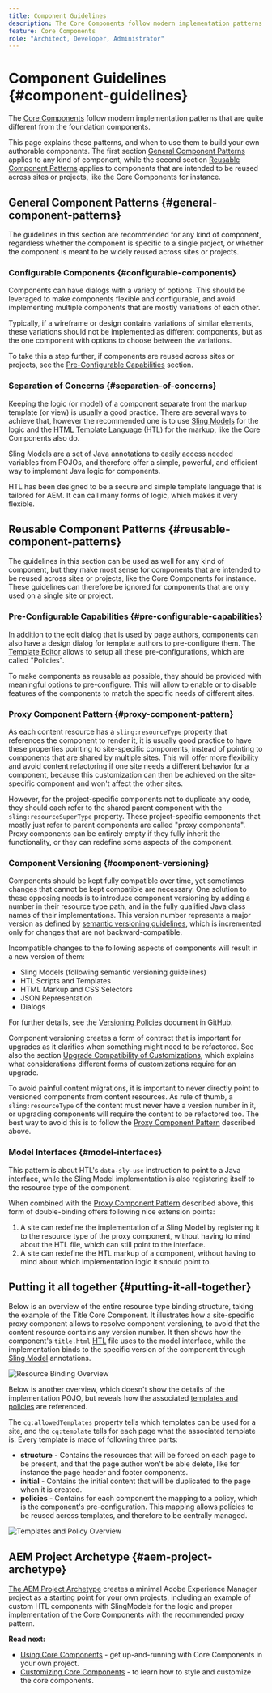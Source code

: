 ```yaml
---
title: Component Guidelines
description: The Core Components follow modern implementation patterns that are quite different from the foundation components.
feature: Core Components
role: "Architect, Developer, Administrator"
---
```


# Component Guidelines {#component-guidelines}

The [Core Components](overview.md) follow modern implementation patterns that are quite different from the foundation components.

This page explains these patterns, and when to use them to build your own authorable components. The first section [General Component Patterns](#general-component-patterns) applies to any kind of component, while the second section [Reusable Component Patterns](#reusable-component-patterns) applies to components that are intended to be reused across sites or projects, like the Core Components for instance.

## General Component Patterns {#general-component-patterns}

The guidelines in this section are recommended for any kind of component, regardless whether the component is specific to a single project, or whether the component is meant to be widely reused across sites or projects.

### Configurable Components {#configurable-components}

Components can have dialogs with a variety of options. This should be leveraged to make components flexible and configurable, and avoid implementing multiple components that are mostly variations of each other.

Typically, if a wireframe or design contains variations of similar elements, these variations should not be implemented as different components, but as the one component with options to choose between the variations.

To take this a step further, if components are reused across sites or projects, see the [Pre-Configurable Capabilities](#pre-configurable-capabilities) section.

### Separation of Concerns {#separation-of-concerns}

Keeping the logic (or model) of a component separate from the markup template (or view) is usually a good practice. There are several ways to achieve that, however the recommended one is to use [Sling Models](https://sling.apache.org/documentation/bundles/models.html) for the logic and the [HTML Template Language](https://docs.adobe.com/content/help/en/experience-manager-htl/using/overview.html) (HTL) for the markup, like the Core Components also do.

Sling Models are a set of Java annotations to easily access needed variables from POJOs, and therefore offer a simple, powerful, and efficient way to implement Java logic for components.

HTL has been designed to be a secure and simple template language that is tailored for AEM. It can call many forms of logic, which makes it very flexible.

## Reusable Component Patterns {#reusable-component-patterns}

The guidelines in this section can be used as well for any kind of component, but they make most sense for components that are intended to be reused across sites or projects, like the Core Components for instance. These guidelines can therefore be ignored for components that are only used on a single site or project.

### Pre-Configurable Capabilities {#pre-configurable-capabilities}

In addition to the edit dialog that is used by page authors, components can also have a design dialog for template authors to pre-configure them. The [Template Editor](https://docs.adobe.com/content/help/en/experience-manager-cloud-service/sites/authoring/features/templates.html) allows to setup all these pre-configurations, which are called "Policies".

To make components as reusable as possible, they should be provided with meaningful options to pre-configure. This will allow to enable or to disable features of the components to match the specific needs of different sites.

### Proxy Component Pattern {#proxy-component-pattern}

As each content resource has a `sling:resourceType` property that references the component to render it, it is usually good practice to have these properties pointing to site-specific components, instead of pointing to components that are shared by multiple sites. This will offer more flexibility and avoid content refactoring if one site needs a different behavior for a component, because this customization can then be achieved on the site-specific component and won't affect the other sites.

However, for the project-specific components not to duplicate any code, they should each refer to the shared parent component with the `sling:resourceSuperType` property. These project-specific components that mostly just refer to parent components are called "proxy components". Proxy components can be entirely empty if they fully inherit the functionality, or they can redefine some aspects of the component.

### Component Versioning {#component-versioning}

Components should be kept fully compatible over time, yet sometimes changes that cannot be kept compatible are necessary. One solution to these opposing needs is to introduce component versioning by adding a number in their resource type path, and in the fully qualified Java class names of their implementations. This version number represents a major version as defined by [semantic versioning guidelines](https://semver.org/), which is incremented only for changes that are not backward-compatible.

Incompatible changes to the following aspects of components will result in a new version of them:

* Sling Models (following semantic versioning guidelines)
* HTL Scripts and Templates
* HTML Markup and CSS Selectors
* JSON Representation
* Dialogs

For further details, see the [Versioning Policies](https://github.com/adobe/aem-core-wcm-components/wiki/Versioning-Policies) document in GitHub.

Component versioning creates a form of contract that is important for upgrades as it clarifies when something might need to be refactored. See also the section [Upgrade Compatibility of Customizations](customizing.md#upgrade-compatibility-of-customizations), which explains what considerations different forms of customizations require for an upgrade.

To avoid painful content migrations, it is important to never directly point to versioned components from content resources. As rule of thumb, a `sling:resourceType` of the content must never have a version number in it, or upgrading components will require the content to be refactored too. The best way to avoid this is to follow the [Proxy Component Pattern](#proxy-component-pattern) described above.

### Model Interfaces {#model-interfaces}

This pattern is about HTL's `data-sly-use` instruction to point to a Java interface, while the Sling Model implementation is also registering itself to the resource type of the component.

When combined with the [Proxy Component Pattern](#proxy-component-pattern) described above, this form of double-binding offers following nice extension points:

1. A site can redefine the implementation of a Sling Model by registering it to the resource type of the proxy component, without having to mind about the HTL file, which can still point to the interface.
1. A site can redefine the HTL markup of a component, without having to mind about which implementation logic it should point to.

## Putting it all together {#putting-it-all-together}

Below is an overview of the entire resource type binding structure, taking the example of the Title Core Component. It illustrates how a site-specific proxy component allows to resolve component versioning, to avoid that the content resource contains any version number. It then shows how the component's `title.html` [HTL](https://docs.adobe.com/content/help/en/experience-manager-htl/using/overview.html) file uses to the model interface, while the implementation binds to the specific version of the component through [Sling Model](https://sling.apache.org/documentation/bundles/models.html) annotations.

![Resource Binding Overview](/help/assets/chlimage_1-32.png)

Below is another overview, which doesn't show the details of the implementation POJO, but reveals how the associated [templates and policies](https://docs.adobe.com/content/help/en/experience-manager-cloud-service/implementing/components-templates/templates.html) are referenced.

The `cq:allowedTemplates` property tells which templates can be used for a site, and the `cq:template` tells for each page what the associated template is. Every template is made of following three parts:

* **structure** - Contains the resources that will be forced on each page to be present, and that the page author won't be able delete, like for instance the page header and footer components.
* **initial** - Contains the initial content that will be duplicated to the page when it is created.
* **policies** - Contains for each component the mapping to a policy, which is the component's pre-configuration. This mapping allows policies to be reused across templates, and therefore to be centrally managed.

![Templates and Policy Overview](/help/assets/screen_shot_2018-12-07at093102.png)

## AEM Project Archetype {#aem-project-archetype}

[The AEM Project Archetype](/help/developing/archetype/overview.md) creates a minimal Adobe Experience Manager project as a starting point for your own projects, including an example of custom HTL components with SlingModels for the logic and proper implementation of the Core Components with the recommended proxy pattern.

**Read next:**

* [Using Core Components](/help/get-started/using.md) - get up-and-running with Core Components in your own project.
* [Customizing Core Components](customizing.md) - to learn how to style and customize the core components.
